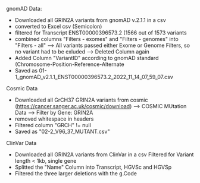 gnomAD Data: 

- Downloaded all GRIN2A variants from gnomAD v.2.1.1 in a csv
- converted to Excel csv (Semicolon)
- filtered for Transcript ENST00000396573.2 (1566 out of 1573 variants
- combined columns "Filters - exomes" and "Filters - genomes" into "Filters - all" --> All variants passed either Exome or Genome Filters, so no variant had to be exluded --> Deleted Column again
- Added Column "VariantID" according to gnomAD standard (Chromosome-Position-Reference-Alternate
- Saved as 01-1_gnomAD_v2.1.1_ENST00000396573.2_2022_11_14_07_59_07.csv


Cosmic Data

- Downloaded all GrCH37 GRIN2A variants from cosmic (https://cancer.sanger.ac.uk/cosmic/download) --> COSMIC MUtation Data --> Filter by Gene: GRIN2A
- removed whitespace in headers
- Filtered column "GRCH" != null
- Saved as "02-2_V96_37_MUTANT.csv"


ClinVar Data

- Downloaded all GRIN2A variants from ClinVar in a csv Filtered for Variant length < 1kb, single gene
- Splitted the "Name" Column into Transcript, HGVSc and HGVSp
- Filtered the three larger deletions with the g.Code
